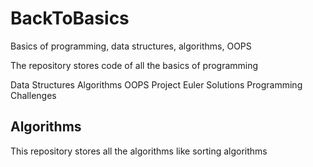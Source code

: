 # BackToBasics
Basics of programming, data structures, algorithms, OOPS

The repository stores code of all the basics of programming

Data Structures
Algorithms
OOPS
Project Euler Solutions
Programming Challenges


## Algorithms

This repository stores all the algorithms like sorting algorithms